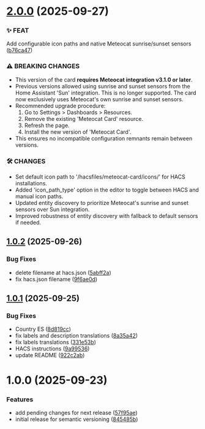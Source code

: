 # [2.0.0](https://github.com/figorr/meteocat-card/compare/v1.0.2...v2.0.0) (2025-09-27)


### ✨ FEAT

Add configurable icon paths and native Meteocat sunrise/sunset sensors ([b76ca47](https://github.com/figorr/meteocat-card/commit/b76ca47354d3b76c729ec0bdb58106c14e04ab51))


### ⚠️ BREAKING CHANGES

- This version of the card **requires Meteocat integration v3.1.0 or later**.
- Previous versions allowed using sunrise and sunset sensors from the Home Assistant 'Sun' integration. This is no longer supported. The card now exclusively uses Meteocat's own sunrise and sunset sensors.
- Recommended upgrade procedure:
  1. Go to Settings > Dashboards > Resources.
  2. Remove the existing 'Meteocat Card' resource.
  3. Refresh the page.
  4. Install the new version of 'Meteocat Card'.
- This ensures no incompatible configuration remnants remain between versions.

### 🛠 CHANGES

- Set default icon path to '/hacsfiles/meteocat-card/icons/' for HACS installations.
- Added 'icon_path_type' option in the editor to toggle between HACS and manual icon paths.
- Updated entity discovery to prioritize Meteocat's sunrise and sunset sensors over Sun integration.
- Improved robustness of entity discovery with fallback to default sensors if needed.

## [1.0.2](https://github.com/figorr/meteocat-card/compare/v1.0.1...v1.0.2) (2025-09-26)


### Bug Fixes

* delete filename at hacs.json ([5abff2a](https://github.com/figorr/meteocat-card/commit/5abff2a53c8d4712551c2fd70c0b8f9f6b79a722))
* fix hacs.json filename ([9f6ae0d](https://github.com/figorr/meteocat-card/commit/9f6ae0d0d819b34bbb1e683960db9985219aaec3))

## [1.0.1](https://github.com/figorr/meteocat-card/compare/v1.0.0...v1.0.1) (2025-09-25)


### Bug Fixes

* Country ES ([8d819cc](https://github.com/figorr/meteocat-card/commit/8d819cc497eb5acdeac16f1f38acd5aad3c55394))
* fix labels and description translations ([8a35a42](https://github.com/figorr/meteocat-card/commit/8a35a42fb7dd59f02bf32adddfb05a5b2f6310b8))
* fix labels translations ([331e53b](https://github.com/figorr/meteocat-card/commit/331e53b30ddd6e44b4df1f2df71cb701c1b8f6f5))
* HACS instructions ([9a99536](https://github.com/figorr/meteocat-card/commit/9a995367f454ab52e1a5a9e24a91d2cb8584022c))
* update README ([922c2ab](https://github.com/figorr/meteocat-card/commit/922c2ab580eb3c3d116f26a8e730d253941718da))

# 1.0.0 (2025-09-23)


### Features

* add pending changes for next release ([57f95ae](https://github.com/figorr/meteocat-card/commit/57f95ae11653ebc8f4764eb4116a63c489b046bf))
* initial release for semantic versioning ([845485b](https://github.com/figorr/meteocat-card/commit/845485b6f8527eb63b0ba9d99c6525c99c9b03da))
